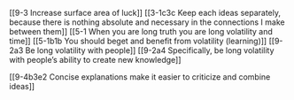 [[9-3 Increase surface area of luck]]
[[3-1c3c Keep each ideas separately, because there is nothing absolute and necessary in the connections I make between them]]
[[5-1 When you are long truth you are long volatility and time]]
[[5-1b1b You should beget and benefit from volatility (learning)]]
[[9-2a3 Be long volatility with people]]
[[9-2a4 Specifically, be long volatility with people’s ability to create new knowledge]]

[[9-4b3e2 Concise explanations make it easier to criticize and combine ideas]]
